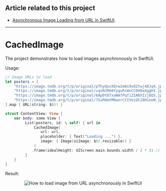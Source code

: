 ## Article related to this project

- [Asynchronous Image Loading from URL in SwiftUI](https://www.vadimbulavin.com/asynchronous-swiftui-image-loading-from-url-with-combine-and-swift/).

---

# CachedImage

The project demonstrates how to load images asynchronously in SwiftUI.

Usage:

```swift
// Image URLs to load
let posters = [
    "https://image.tmdb.org/t/p/original/pThyQovXQrw2m0s9x82twj48Jq4.jpg",
    "https://image.tmdb.org/t/p/original/vqzNJRH4YyquRiWxCCOH0aXggHI.jpg",
    "https://image.tmdb.org/t/p/original/6ApDtO7xaWAfPqfi2IARXIzj8QS.jpg",
    "https://image.tmdb.org/t/p/original/7GsM4mtM0worCtIVeiQt28HieeN.jpg"
].map { URL(string: $0)! }

struct ContentView: View {
    var body: some View {
         List(posters, id: \.self) { url in
             CachedImage(
                url: url,
                placeholder: { Text("Loading ...") },
                image: { Image(uiImage: $0).resizable() }
             )
            .frame(idealHeight: UIScreen.main.bounds.width / 2 * 3) // 2:3 aspect ratio
         }
    }
}
```

Result:

<p align="center">
  <img src="./demo.gif" alt="How to load image from URL asynchronously in SwiftUI"/>
</p>
